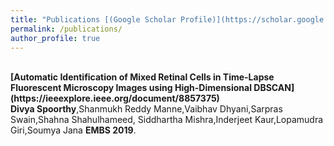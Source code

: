 ```yaml
---
title: "Publications [(Google Scholar Profile)](https://scholar.google.com/citations?user=evsIAZYAAAAJ&hl=en)"
permalink: /publications/
author_profile: true
---
```

<br>
<b>[Automatic Identification of Mixed Retinal Cells in Time-Lapse Fluorescent Microscopy Images using High-Dimensional DBSCAN](https://ieeexplore.ieee.org/document/8857375)</b> <br> 
<b>Divya Spoorthy</b>,Shanmukh Reddy Manne,Vaibhav Dhyani,Sarpras Swain,Shahna Shahulhameed,
Siddhartha Mishra,Inderjeet Kaur,Lopamudra Giri,Soumya Jana
 <b>EMBS 2019</b>.
